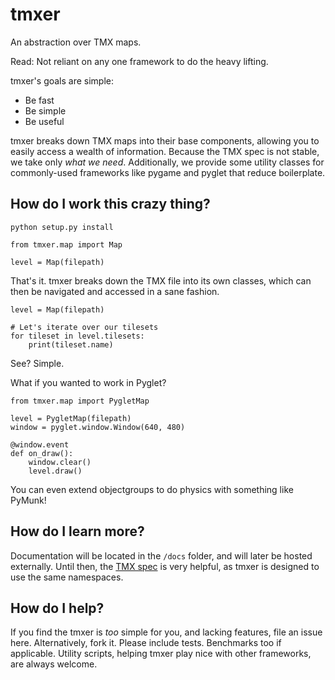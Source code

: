 # tmxer

An abstraction over TMX maps.

Read: Not reliant on any one framework to do the heavy lifting.

tmxer's goals are simple:
  - Be fast
  - Be simple
  - Be useful

tmxer breaks down TMX maps into their base components, allowing you to easily access a wealth of information. Because the TMX spec is not stable, we take only _what we need_. Additionally, we provide some utility classes for commonly-used frameworks like pygame and pyglet that reduce boilerplate.


## How do I work this crazy thing?

```
python setup.py install
```

```
from tmxer.map import Map

level = Map(filepath)
```

That's it. tmxer breaks down the TMX file into its own classes, which can then be navigated and accessed in a sane fashion.

```
level = Map(filepath)

# Let's iterate over our tilesets
for tileset in level.tilesets:
    print(tileset.name)
```

See? Simple.

What if you wanted to work in Pyglet?

```
from tmxer.map import PygletMap

level = PygletMap(filepath)
window = pyglet.window.Window(640, 480)

@window.event
def on_draw():
    window.clear()
    level.draw()
```

You can even extend objectgroups to do physics with something like PyMunk!


## How do I learn more?

Documentation will be located in the `/docs` folder, and will later be hosted externally. Until then, the [TMX spec](https://github.com/bjorn/tiled/wiki/TMX-Map-Format) is very helpful, as tmxer is designed to use the same namespaces.


## How do I help?

If you find the tmxer is _too_ simple for you, and lacking features, file an issue here. Alternatively, fork it. Please include tests. Benchmarks too if applicable. Utility scripts, helping tmxer play nice with other frameworks, are always welcome.
